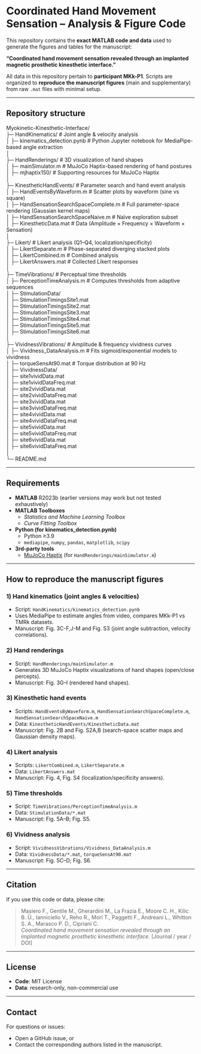 # Coordinated Hand Movement Sensation – Analysis & Figure Code

This repository contains the **exact MATLAB code and data** used to generate the figures and tables for the manuscript:

**“Coordinated hand movement sensation revealed through an implanted magnetic prosthetic kinesthetic interface.”**

All data in this repository pertain to **participant MKk-P1**. Scripts are organized to **reproduce the manuscript figures** (main and supplementary) from raw `.mat` files with minimal setup.

---

## Repository structure

Myokinetic-Kinesthetic-Interface/ <br />
├─ HandKinematics/ # Joint angle & velocity analysis <br />
│ ├─ kinematics_detection.pynb # Python Jupyter notebook for MediaPipe-based angle extraction<br />
│<br />
├─ HandRenderings/ # 3D visualization of hand shapes<br />
│ ├─ mainSimulator.m # MuJoCo Haptix-based rendering of hand postures<br />
│ ├─ mjhaptix150/ # Supporting resources for MuJoCo Haptix<br />
│<br />
├─ KinestheticHandEvents/ # Parameter search and hand event analysis<br />
│ ├─ HandEventsByWaveform.m # Scatter plots by waveform (sine vs square)<br />
│ ├─ HandSensationSearchSpaceComplete.m # Full parameter-space rendering (Gaussian kernel maps)<br />
│ ├─ HandSensationSearchSpaceNaive.m # Naïve exploration subset<br />
│ ├─ KinestheticData.mat # Data (Amplitude × Frequency × Waveform × Sensation)<br />
│<br />
├─ Likert/ # Likert analysis (Q1–Q4, localization/specificity)<br />
│ ├─ LikertSeparate.m # Phase-separated diverging stacked plots<br />
│ ├─ LikertCombined.m # Combined analysis<br />
│ ├─ LikertAnswers.mat # Collected Likert responses<br />
│<br />
├─ TimeVibrations/ # Perceptual time thresholds<br />
│ ├─ PerceptionTimeAnalysis.m # Computes thresholds from adaptive sequences<br />
│ ├─ StimulationData/<br />
│ ├─ StimulationTimingsSite1.mat<br />
│ ├─ StimulationTimingsSite2.mat<br />
│ ├─ StimulationTimingsSite3.mat<br />
│ ├─ StimulationTimingsSite4.mat<br />
│ ├─ StimulationTimingsSite5.mat<br />
│ ├─ StimulationTimingsSite6.mat<br />
│<br />
├─ VividnessVibrations/ # Amplitude & frequency vividness curves<br />
│ ├─ Vividness_DataAnalysis.m # Fits sigmoid/exponential models to vividness<br />
│ ├─ torqueSensAt90.mat # Torque distribution at 90 Hz<br />
│ ├─ VividnessData/<br />
│ ├─ site1vividData.mat<br />
│ ├─ site1vividDataFreq.mat<br />
│ ├─ site2vividData.mat<br />
│ ├─ site2vividDataFreq.mat<br />
│ ├─ site3vividData.mat<br />
│ ├─ site3vividDataFreq.mat<br />
│ ├─ site4vividData.mat<br />
│ ├─ site4vividDataFreq.mat<br />
│ ├─ site5vividData.mat<br />
│ ├─ site5vividDataFreq.mat<br />
│ ├─ site6vividData.mat<br />
│ ├─ site6vividDataFreq.mat<br />
│<br />
└─ README.md<br />

---

## Requirements

- **MATLAB** R2023b (earlier versions may work but not tested exhaustively)
- **MATLAB Toolboxes**
  - *Statistics and Machine Learning Toolbox*
  - *Curve Fitting Toolbox*
- **Python (for kinematics_detection.pynb)**
  - Python ≥3.9
  - `mediapipe`, `numpy`, `pandas`, `matplotlib`, `scipy`
- **3rd-party tools**
  - [MuJoCo Haptix](https://roboti.us/book/haptix.html) (for `HandRenderings/mainSimulator.m`)

---

## How to reproduce the manuscript figures

### 1) Hand kinematics (joint angles & velocities)
- Script: `HandKinematics/kinematics_detection.pynb`  
- Uses MediaPipe to estimate angles from video, compares MKk-P1 vs TMRk datasets.  
- Manuscript: Fig. 3C-F,J-M and Fig. S3 (joint angle subtraction, velocity correlations).

### 2) Hand renderings
- Script: `HandRenderings/mainSimulator.m`  
- Generates 3D MuJoCo Haptix visualizations of hand shapes (open/close percepts).  
- Manuscript: Fig. 3G–I (rendered hand shapes).

### 3) Kinesthetic hand events
- Scripts: `HandEventsByWaveform.m`, `HandSensationSearchSpaceComplete.m`, `HandSensationSearchSpaceNaive.m`  
- Data: `KinestheticHandEvents/KinestheticData.mat`  
- Manuscript: Fig. 2B and Fig. S2A,B (search-space scatter maps and Gaussian density maps).

### 4) Likert analysis
- Scripts: `LikertCombined.m`, `LikertSeparate.m`  
- Data: `LikertAnswers.mat`  
- Manuscript: Fig. 4, Fig. S4 (localization/specificity answers).

### 5) Time thresholds
- Script: `TimeVibrations/PerceptionTimeAnalysis.m`  
- Data: `StimulationData/*.mat`  
- Manuscript: Fig. 5A–B; Fig. S5.

### 6) Vividness analysis
- Script: `VividnessVibrations/Vividness_DataAnalysis.m`  
- Data: `VividnessData/*.mat`, `torqueSensAt90.mat`  
- Manuscript: Fig. 5C–D; Fig. S6.

---

## Citation

If you use this code or data, please cite:

> Masiero F., Gentile M., Gherardini M., La Frazia E., Moore C. H., Kilic B. Ü., Ianniciello V., Reho R., Mori T., Paggetti F., Andreani L., Whitton S. A., Marasco P. D., Cipriani C.  
> *Coordinated hand movement sensation revealed through an implanted magnetic prosthetic kinesthetic interface.* [Journal / year / DOI]

---

## License

- **Code**: MIT License  
- **Data**: research-only, non-commercial use

---

## Contact

For questions or issues:
- Open a GitHub issue, or  
- Contact the corresponding authors listed in the manuscript.
